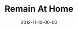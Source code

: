 ---
layout: message
category: message
series: "A Journey Home"
title: "Remain At Home"
date: 2012-11-10-00-00
message_id: 756
audio: "http://s3.amazonaws.com/crossroads-media/message/audio/journeyhome_06.mp3"
audio-duration: "56:41"
program: "http://s3.amazonaws.com/crossroads-media/documents/11_10-11_12_HOMEProgram_LO.pdf"
description: "How is God moving you?
Remaining with God looks like living from His approval and continually experiencing His fatherhood."
video: "http://s3.amazonaws.com/crossroads-media/message/video/journeyhome_06.mp4"
video-duration: "56:48"
video-image: "http://s3.amazonaws.com/crossroads-media/images/journeyhome_06_still.jpg"
explicit: false
---